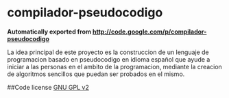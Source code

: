 # compilador-pseudocodigo
**Automatically exported from http://code.google.com/p/compilador-pseudocodigo**

La idea principal de este proyecto es la construccion de un lenguaje de programacion basado en pseudocodigo en idioma español que ayude a iniciar a las personas en el ambito de la programacion, mediante la creacion de algoritmos sencillos que puedan ser probados en el mismo.

##Code license
[GNU GPL v2](http://www.gnu.org/licenses/old-licenses/gpl-2.0.html)

